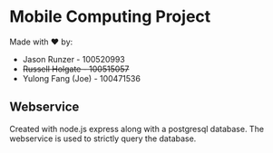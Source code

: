 # Mobile Computing Project

Made with :heart: by:
- Jason Runzer - 100520993
- ~~Russell Holgate - 100515057~~
- Yulong Fang (Joe) - 100471536

## Webservice

Created with node.js express along with a postgresql database.
The webservice is used to strictly query the database.
